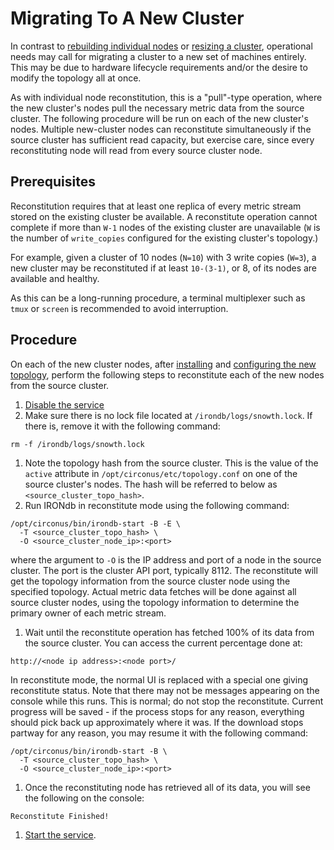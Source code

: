 # Migrating To A New Cluster

In contrast to [rebuilding individual nodes](rebuilding-irondb-nodes.md) or [resizing a cluster](resizing-clusters.md), operational needs may call for migrating a cluster to a new set of machines entirely. This may be due to hardware lifecycle requirements and/or the desire to modify the topology all at once.

As with individual node reconstitution, this is a "pull"-type operation, where the new cluster's nodes pull the necessary metric data from the source cluster. The following procedure will be run on each of the new cluster's nodes. Multiple new-cluster nodes can reconstitute simultaneously if the source cluster has sufficient read capacity, but exercise care, since every reconstituting node will read from every source cluster node.

## Prerequisites[​](https://docs.circonus.com/irondb/administration/migrating-clusters#prerequisites) <a href="#prerequisites" id="prerequisites"></a>

Reconstitution requires that at least one replica of every metric stream stored on the existing cluster be available. A reconstitute operation cannot complete if more than `W-1` nodes of the existing cluster are unavailable (`W` is the number of `write_copies` configured for the existing cluster's topology.)

For example, given a cluster of 10 nodes (`N=10`) with 3 write copies (`W=3`), a new cluster may be reconstituted if at least `10-(3-1)`, or 8, of its nodes are available and healthy.

As this can be a long-running procedure, a terminal multiplexer such as `tmux` or `screen` is recommended to avoid interruption.

## Procedure[​](https://docs.circonus.com/irondb/administration/migrating-clusters#procedure) <a href="#procedure" id="procedure"></a>

On each of the new cluster nodes, after [installing](../getting-started/installation.md) and [configuring the new topology](../getting-started/installation.md#cluster-configuration), perform the following steps to reconstitute each of the new nodes from the source cluster.

1. [Disable the service](operations.md#service-management)
2. Make sure there is no lock file located at `/irondb/logs/snowth.lock`. If there is, remove it with the following command:

```
rm -f /irondb/logs/snowth.lock
```

1. Note the topology hash from the source cluster. This is the value of the `active` attribute in `/opt/circonus/etc/topology.conf` on one of the source cluster's nodes. The hash will be referred to below as `<source_cluster_topo_hash>`.
2. Run IRONdb in reconstitute mode using the following command:

```
/opt/circonus/bin/irondb-start -B -E \
  -T <source_cluster_topo_hash> \
  -O <source_cluster_node_ip>:<port>
```

where the argument to `-O` is the IP address and port of a node in the source cluster. The port is the cluster API port, typically 8112. The reconstitute will get the topology information from the source cluster node using the specified topology. Actual metric data fetches will be done against all source cluster nodes, using the topology information to determine the primary owner of each metric stream.

1. Wait until the reconstitute operation has fetched 100% of its data from the source cluster. You can access the current percentage done at:

```
http://<node ip address>:<node port>/
```

In reconstitute mode, the normal UI is replaced with a special one giving reconstitute status. Note that there may not be messages appearing on the console while this runs. This is normal; do not stop the reconstitute. Current progress will be saved - if the process stops for any reason, everything should pick back up approximately where it was. If the download stops partway for any reason, you may resume it with the following command:

```
/opt/circonus/bin/irondb-start -B \
  -T <source_cluster_topo_hash> \
  -O <source_cluster_node_ip>:<port>
```

1. Once the reconstituting node has retrieved all of its data, you will see the following on the console:

```
Reconstitute Finished!
```

1. [Start the service](operations.md#service-management).
